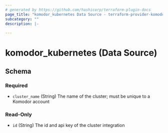 ```yaml
---
# generated by https://github.com/hashicorp/terraform-plugin-docs
page_title: "komodor_kubernetes Data Source - terraform-provider-komodor"
subcategory: ""
description: |-
  
---
```


# komodor_kubernetes (Data Source)





<!-- schema generated by tfplugindocs -->
## Schema

### Required

- `cluster_name` (String) The name of the cluster; must be unique to a Komodor account

### Read-Only

- `id` (String) The id and api key of the cluster integration


